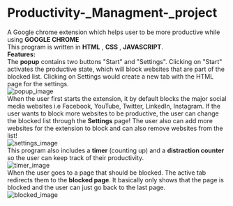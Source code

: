 # Productivity-_Managment-_project
A Google  chrome extension which helps user to be more productive while using **GOOGLE CHROME**</br>
This program is written in **HTML** , **CSS** , **JAVASCRIPT**.</br>
**Features:**</br>
The **popup** contains two buttons "Start" and "Settings". Clicking on "Start" activates the productive state, which will block websites that are part of the blocked list. Clicking on Settings would create a new tab with the HTML page for the settings.</br>
![popup_image](https://user-images.githubusercontent.com/83879227/177027764-5d8b3998-a15e-45e4-84a5-01b19a77c67f.png)</br>
When the user first starts the extension, it by default blocks the major social media websites i.e Facebook, YouTube, Twitter, LinkedIn, Instagram. If the user wants to block more websites to be productive, the user can change the blocked list through the **Settings** page! The user also can add more websites for the extension to block and can also remove websites from the list!</br>
![settings_image](https://user-images.githubusercontent.com/83879227/177027816-a6f6d35c-961d-4cc3-b04c-07fa08b451f3.png)</br>
This program also includes a **timer** (counting up) and a **distraction counter** so the user can keep track of their productivity.</br>
![timer_image](https://user-images.githubusercontent.com/83879227/177027842-270ea360-1fa5-41d5-b3f4-1d1ac932b4bf.png)</br>
When the user goes to a page that should be blocked. The active tab redirects them to the **blocked page**. It basically only shows that the page is blocked and the user can just go back to the last page.</br>
![blocked_image](https://user-images.githubusercontent.com/83879227/177027959-9651c630-b552-4487-8ebe-17cf7288acef.png)</br>


